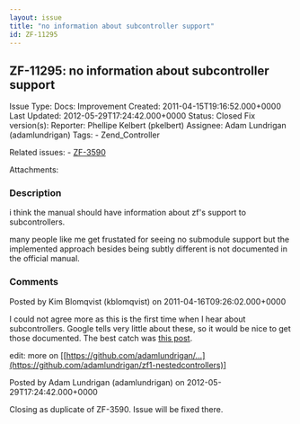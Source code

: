 ```yaml
---
layout: issue
title: "no information about subcontroller support"
id: ZF-11295
---
```


ZF-11295: no information about subcontroller support
----------------------------------------------------

 Issue Type: Docs: Improvement Created: 2011-04-15T19:16:52.000+0000 Last Updated: 2012-05-29T17:24:42.000+0000 Status: Closed Fix version(s): 
 Reporter:  Phellipe Kelbert (pkelbert)  Assignee:  Adam Lundrigan (adamlundrigan)  Tags: - Zend\_Controller
 
 Related issues: - [ZF-3590](/issues/browse/ZF-3590)
 
 Attachments: 
### Description

i think the manual should have information about zf's support to subcontrollers.

many people like me get frustated for seeing no submodule support but the implemented approach besides being subtly different is not documented in the official manual.

 

 

### Comments

Posted by Kim Blomqvist (kblomqvist) on 2011-04-16T09:26:02.000+0000

I could not agree more as this is the first time when I hear about subcontrollers. Google tells very little about these, so it would be nice to get those documented. The best catch was [this post](http://zend-framework-community.634137.n4.nabble.com/Controller-directory-tree-Url-mapping-of-sub-controllers-td668128.html).

edit: more on [[https://github.com/adamlundrigan/…](https://github.com/adamlundrigan/zf1-nestedcontrollers)]

 

 

Posted by Adam Lundrigan (adamlundrigan) on 2012-05-29T17:24:42.000+0000

Closing as duplicate of ZF-3590. Issue will be fixed there.

 

 